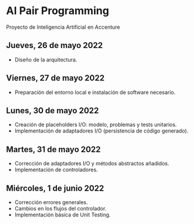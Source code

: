 # AI Pair Programming

Proyecto de Inteligencia Artificial en Accenture

## Jueves, 26 de mayo 2022

- Diseño de la arquitectura.

## Viernes, 27 de mayo 2022

- Preparación del entorno local e instalación de software necesario.

## Lunes, 30 de mayo 2022

- Creación de placeholders I/O: modelo, problemas y tests unitarios.
- Implementación de adaptadores I/O (persistencia de código generado).

## Martes, 31 de mayo 2022

- Corrección de adaptadores I/O y métodos abstractos añadidos.
- Implementación de controladores.

## Miércoles, 1 de junio 2022

- Corrección errores generales.
- Cambios en los flujos del controlador.
- Implementación básica de Unit Testing.
